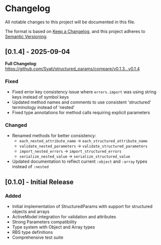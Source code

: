 # Changelog

All notable changes to this project will be documented in this file.

The format is based on [Keep a Changelog](https://keepachangelog.com/en/1.0.0/),
and this project adheres to [Semantic Versioning](https://semver.org/spec/v2.0.0.html).

## [0.1.4] - 2025-09-04

**Full Changelog**: https://github.com/Syati/structured_params/compare/v0.1.3...v0.1.4



### Fixed
- Fixed error key consistency issue where `errors.import` was using string keys instead of symbol keys
- Updated method names and comments to use consistent 'structured' terminology instead of 'nested'
- Fixed type annotations for method calls requiring explicit parameters

### Changed
- Renamed methods for better consistency:
  - `each_nested_attribute_name` → `each_structured_attribute_name`
  - `validate_nested_parameters` → `validate_structured_parameters`
  - `import_nested_errors` → `import_structured_errors`
  - `serialize_nested_value` → `serialize_structured_value`
- Updated documentation to reflect current `:object` and `:array` types instead of `:nested`

## [0.1.0] - Initial Release

### Added
- Initial implementation of StructuredParams with support for structured objects and arrays
- ActiveModel integration for validation and attributes
- Strong Parameters compatibility
- Type system with Object and Array types
- RBS type definitions
- Comprehensive test suite
